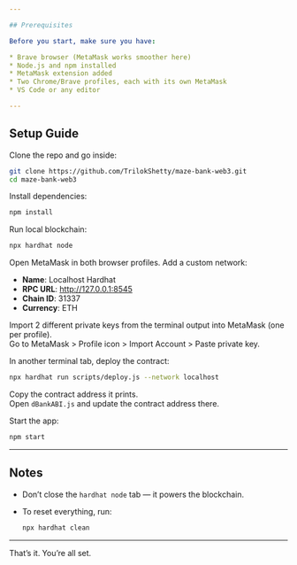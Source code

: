 ```yaml
---

## Prerequisites

Before you start, make sure you have:

* Brave browser (MetaMask works smoother here)
* Node.js and npm installed  
* MetaMask extension added
* Two Chrome/Brave profiles, each with its own MetaMask
* VS Code or any editor  

---
```


## Setup Guide

Clone the repo and go inside:

```bash
git clone https://github.com/TrilokShetty/maze-bank-web3.git
cd maze-bank-web3
```

Install dependencies:

```bash
npm install
```

Run local blockchain:

```bash
npx hardhat node
```

Open MetaMask in both browser profiles. Add a custom network:

- **Name**: Localhost Hardhat  
- **RPC URL**: http://127.0.0.1:8545  
- **Chain ID**: 31337  
- **Currency**: ETH  

Import 2 different private keys from the terminal output into MetaMask (one per profile).  
Go to MetaMask > Profile icon > Import Account > Paste private key.

In another terminal tab, deploy the contract:

```bash
npx hardhat run scripts/deploy.js --network localhost
```

Copy the contract address it prints.  
Open `dBankABI.js` and update the contract address there.

Start the app:

```bash
npm start
```

---

## Notes

- Don’t close the `hardhat node` tab — it powers the blockchain.  
- To reset everything, run:

  ```bash
  npx hardhat clean
  ```

---

That’s it. You’re all set.
